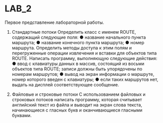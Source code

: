 # LAB_2
Первое представление лабораторной работы.

1. Стандартные потоки
Определить класс с именем ROUTE, содержащий следующие поля:
● название начального пункта маршрута;
● название конечного пункта маршрута;
● номер маршрута.
Определить методы доступа к этим полям и перегруженные операции
извлечения и вставки для объектов типа ROUTE.
Написать программу, выполняющую следующие действия:
● ввод с клавиатуры данных в массив, состоящий из восьми объектов
типа ROUTE; записи должны быть упорядочены по номерам
маршрутов;
● вывод на экран информации о маршруте, номер которого введен с
клавиатуры;
● если таких маршрутов нет, выдать на дисплей соответствующее
сообщение.

2. Файловые и строковые потоки
С использованием файловых и строковых потоков написать программу,
которая считывает английский текст из файла и выводит на экран слова
текста, начинающиеся с гласных букв и оканчивающиеся гласными
буквами.
